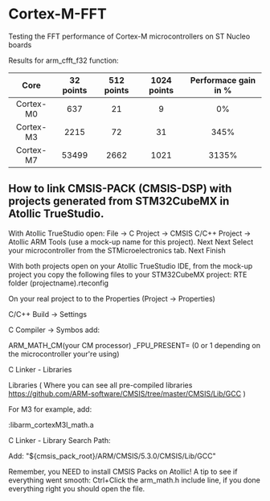 # Cortex-M-FFT
Testing the FFT performance of Cortex-M microcontrollers on ST Nucleo boards

Results for arm_cfft_f32 function:

Core | 32 points | 512 points | 1024 points | Performace gain in % | 
:---: | :---: | :---: | :---: | :---: |
Cortex-M0 | 637 | 21 | 9 | 0% | 
Cortex-M3 | 2215 | 72 | 31 | 345% |
Cortex-M7 | 53499 | 2662 | 1021| 3135% |

## How to link CMSIS-PACK (CMSIS-DSP) with projects generated from STM32CubeMX in Atollic TrueStudio.

With Atollic TrueStudio open:
File -> C Project -> CMSIS C/C++ Project -> Atollic ARM Tools (use a mock-up name for this project).
Next
Next
Select your microcontroller from the STMicroelectronics tab.
Next
Finish

With both projects open on your Atollic TrueStudio IDE, from the mock-up project you copy the following files to your STM32CubeMX project:
RTE folder
(projectname).rteconfig 

On your real project to to the Properties (Project -> Properties)

C/C++ Build -> Settings 

C Compiler -> Symbos add:

ARM_MATH_CM(your CM processor)
_FPU_PRESENT= (0 or 1 depending on the microcontroller your're using)

C Linker - Libraries

Libraries ( Where you can see all pre-compiled libraries https://github.com/ARM-software/CMSIS/tree/master/CMSIS/Lib/GCC )

For M3 for example, add:

:libarm_cortexM3l_math.a

C Linker - Library Search Path:

Add: "${cmsis_pack_root}/ARM/CMSIS/5.3.0/CMSIS/Lib/GCC"

Remember, you NEED to install CMSIS Packs on Atollic! A tip to see if everything went smooth: Ctrl+Click the arm_math.h include line, if you done everything right you should open the file.      
